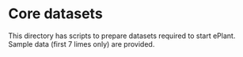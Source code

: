 # Core datasets

This directory has scripts to prepare datasets required to start ePlant. Sample data (first 7 limes only) are provided.


